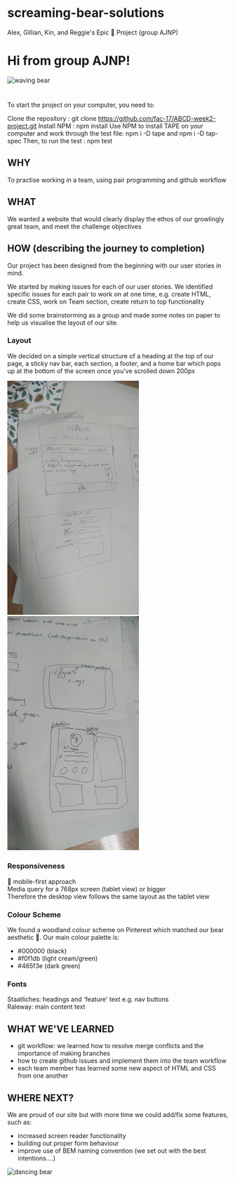 # screaming-bear-solutions 
Alex, Gillian, Kin, and Reggie's Epic :bear: Project (group AJNP)


# Hi from group AJNP!
![waving bear](http://giphygifs.s3.amazonaws.com/media/kNGHx5m4QPra0/giphy.gif)

#
To start the project on your computer, you need to:

Clone the repository :
git clone https://github.com/fac-17/ABCD-week2-project.git
Install NPM :
npm install
Use NPM to install TAPE on your computer and work through the test file: npm i -D tape and npm i -D tap-spec
Then, to run the test :
npm test

## WHY
To practise working in a team, using pair programming and github workflow

## WHAT
We wanted a website that would clearly display the ethos of our growlingly great team, and meet the challenge objectives

## HOW (describing the journey to completion)
Our project has been designed from the beginning with our user stories in mind. 

We started by making issues for each of our user stories. We identified specific issues for each pair to work on at one time, e.g. create HTML, create CSS, work on Team section, create return to top functionality

We did some brainstorming as a group and made some notes on paper to help us visualise the layout of our site.

### Layout
We decided on a simple vertical structure of a heading at the top of our page, a sticky nav bar, each section, a footer, and a home bar which pops up at the bottom of the screen once you've scrolled down 200px

<p>
<img src="DSC_1068.JPG" width="300">
<img src="DSC_1069.JPG" width="300">
  </p>

### Responsiveness
:iphone: mobile-first approach\
Media query for a 768px screen (tablet view) or bigger\
Therefore the desktop view follows the same layout as the tablet view

### Colour Scheme
We found a woodland colour scheme on Pinterest which matched our bear aesthetic 🌲.  Our main colour palette is:
* #000000 (black)
* #f0f1db (light cream/green)
* #465f3e (dark green)

### Fonts
Staatliches: headings and 'feature' text e.g. nav buttons\
Raleway: main content text

## WHAT WE'VE LEARNED
* git workflow: we learned how to resolve merge conflicts and the importance of making branches
* how to create github issues and implement them into the team workflow
* each team member has learned some new aspect of HTML and CSS from one another

## WHERE NEXT?
We are proud of our site but with more time we could add/fix some features, such as:
* increased screen reader functionality
* building out proper form behaviour
* improve use of BEM naming convention (we set out with the best intentions....)

![dancing bear](http://giphygifs.s3.amazonaws.com/media/5p8QuXUTk1rIk/giphy.gif)
